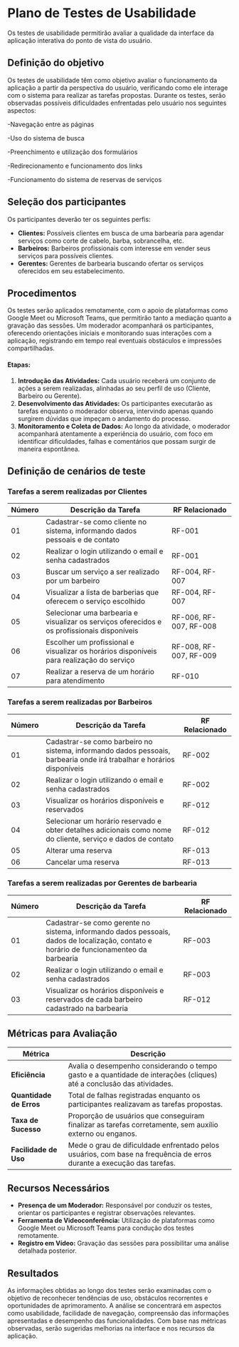 # Plano de Testes de Usabilidade

Os testes de usabilidade permitirão avaliar a qualidade da interface da aplicação interativa do ponto de vista do usuário.

## Definição do objetivo

Os testes de usabilidade têm como objetivo avaliar o funcionamento da aplicação a partir da perspectiva do usuário, verificando como ele interage com o sistema para realizar as tarefas propostas.
Durante os testes, serão observadas possíveis dificuldades enfrentadas pelo usuário nos seguintes aspectos:

-Navegação entre as páginas

-Uso do sistema de busca

-Preenchimento e utilização dos formulários

-Redirecionamento e funcionamento dos links

-Funcionamento do sistema de reservas de serviços

## Seleção dos participantes

Os participantes deverão ter os seguintes perfis:

- **Clientes:** Possíveis clientes em busca de uma barbearia para agendar serviços como corte de cabelo, barba, sobrancelha, etc.
- **Barbeiros:** Barbeiros profissionais com interesse em vender seus serviços para possíveis clientes.
- **Gerentes:** Gerentes de barbearia buscando ofertar os serviços oferecidos em seu estabelecimento.

## Procedimentos

Os testes serão aplicados remotamente, com o apoio de plataformas como Google Meet ou Microsoft Teams, que permitirão tanto a mediação quanto a gravação das sessões. Um moderador acompanhará os participantes, oferecendo orientações iniciais e monitorando suas interações com a aplicação, registrando em tempo real eventuais obstáculos e impressões compartilhadas.

#### **Etapas:**

1. **Introdução das Atividades:** Cada usuário receberá um conjunto de ações a serem realizadas, alinhadas ao seu perfil de uso (Cliente, Barbeiro ou Gerente).
2. **Desenvolvimento das Atividades:** Os participantes executarão as tarefas enquanto o moderador observa, intervindo apenas quando surgirem dúvidas que impeçam o andamento do processo.
3. **Monitoramento e Coleta de Dados:** Ao longo da atividade, o moderador acompanhará atentamente a experiência do usuário, com foco em identificar dificuldades, falhas e comentários que possam surgir de maneira espontânea.


## Definição de cenários de teste

### Tarefas a serem realizadas por Clientes

| Número | Descrição da Tarefa                                                                                                    | RF Relacionado |
|--------|----------------------------------------------------------------------------------------------------------------------  |----------------|
| 01     | Cadastrar-se como cliente no sistema, informando dados pessoais e de contato                                           | RF-001         |
| 02     | Realizar o login utilizando o email e senha cadastrados                                                                | RF-001         |
| 03     | Buscar um serviço a ser realizado por um barbeiro                                                                      | RF-004, RF-007 |
| 04     | Visualizar a lista de barberias que oferecem o serviço escolhido                                                       | RF-004, RF-007 |
| 05     | Selecionar uma barbearia e visualizar os serviços oferecidos e os profissionais disponíveis                            | RF-006, RF-007, RF-008 |
| 06     | Escolher um profissional e visualizar os horários disponíveis para realização do serviço                               | RF-008, RF-007, RF-009 |
| 07     | Realizar a reserva de um horário para atendimento                                                                      | RF-010 |

### Tarefas a serem realizadas por Barbeiros

| Número | Descrição da Tarefa                                                                                                    | RF Relacionado |
|--------|----------------------------------------------------------------------------------------------------------------------  |----------------|
| 01     | Cadastrar-se como barbeiro no sistema, informando dados pessoais, barbearia onde irá trabalhar e horários disponíveis  | RF-002         |
| 02     | Realizar o login utilizando o email e senha cadastrados                                                                | RF-002         |
| 03     | Visualizar os horários disponíveis e reservados                                                                        | RF-012         |
| 04     | Selecionar um horário reservado e obter detalhes adicionais como nome do cliente, serviço e dados de contato           | RF-012         |
| 05     | Alterar uma reserva                                                                                                    | RF-013         |
| 06     | Cancelar uma reserva                                                                                                   | RF-013         |

### Tarefas a serem realizadas por Gerentes de barbearia

| Número | Descrição da Tarefa                                                                                                    | RF Relacionado |
|--------|----------------------------------------------------------------------------------------------------------------------  |----------------|
| 01     | Cadastrar-se como gerente no sistema, informando dados pessoais, dados de localização, contato e horário de funcionamenteo da barbearia | RF-003         |
| 02     | Realizar o login utilizando o email e senha cadastrados                                                                | RF-003         |
| 03     | Visualizar os horários disponíveis e reservados de cada barbeiro cadastrado na barbearia                               | RF-012         |

## Métricas para Avaliação

| **Métrica**                | **Descrição**                                                                                                         |
|---------------------------|------------------------------------------------------------------------------------------------------------------------|
| **Eficiência**            | Avalia o desempenho considerando o tempo gasto e a quantidade de interações (cliques) até a conclusão das atividades.  |
| **Quantidade de Erros**   | Total de falhas registradas enquanto os participantes realizavam as tarefas propostas.                                |
| **Taxa de Sucesso**       | Proporção de usuários que conseguiram finalizar as tarefas corretamente, sem auxílio externo ou enganos.              |
| **Facilidade de Uso**     | Mede o grau de dificuldade enfrentado pelos usuários, com base na frequência de erros durante a execução das tarefas. |

## Recursos Necessários

- **Presença de um Moderador:** Responsável por conduzir os testes, orientar os participantes e registrar observações relevantes.
- **Ferramenta de Videoconferência:** Utilização de plataformas como Google Meet ou Microsoft Teams para condução dos testes remotamente.
- **Registro em Vídeo:** Gravação das sessões para possibilitar uma análise detalhada posterior.

## Resultados

As informações obtidas ao longo dos testes serão examinadas com o objetivo de reconhecer tendências de uso, obstáculos recorrentes e oportunidades de aprimoramento. A análise se concentrará em aspectos como usabilidade, facilidade de navegação, compreensão das informações apresentadas e desempenho das funcionalidades. Com base nas métricas observadas, serão sugeridas melhorias na interface e nos recursos da aplicação.
